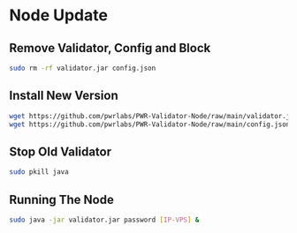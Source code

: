 # Node Update

## Remove Validator, Config and Block

```bash
sudo rm -rf validator.jar config.json
```

## Install New Version

```bash
wget https://github.com/pwrlabs/PWR-Validator-Node/raw/main/validator.jar
wget https://github.com/pwrlabs/PWR-Validator-Node/raw/main/config.json
```

## Stop Old Validator

```bash
sudo pkill java
```

## Running The Node

```bash
sudo java -jar validator.jar password [IP-VPS] &
```
